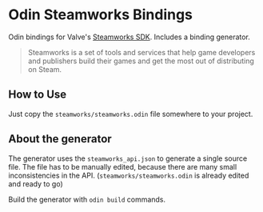 # Odin Steamworks Bindings
Odin bindings for Valve's [Steamworks SDK](https://partner.steamgames.com/doc/sdk). Includes a binding generator.


> Steamworks is a set of tools and services that help game developers and publishers build
> their games and get the most out of distributing on Steam.

## How to Use
Just copy the `steamworks/steamworks.odin` file somewhere to your project.

## About the generator
The generator uses the `steamworks_api.json` to generate a single source file. The file has to be manually edited, because
there are many small inconsistencies in the API. (`steamworks/steamworks.odin` is already edited and ready to go)

Build the generator with `odin build` commands.
